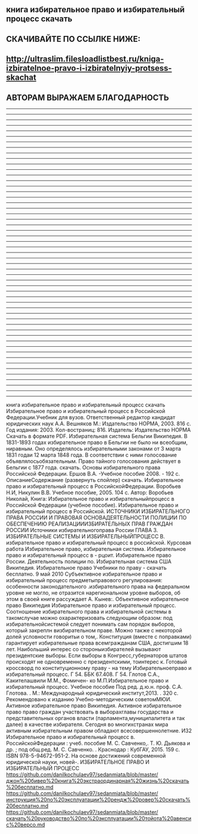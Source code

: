 книга избирательное право и избирательный процесс скачать
--------------------------------------------------
СКАЧИВАЙТЕ ПО ССЫЛКЕ НИЖЕ:
--------------------------------------------------
http://ultraslim.filesloadlistbest.ru/kniga-izbiratelnoe-pravo-i-izbiratelnyiy-protsess-skachat
--------------------------------------------------
АВТОРАМ ВЫРАЖАЕМ БЛАГОДАРНОСТЬ
--------------------------------------------------
--------------------------------------------------
--------------------------------------------------
--------------------------------------------------
--------------------------------------------------
--------------------------------------------------
--------------------------------------------------
--------------------------------------------------
--------------------------------------------------
--------------------------------------------------
--------------------------------------------------
--------------------------------------------------
--------------------------------------------------
--------------------------------------------------
--------------------------------------------------
--------------------------------------------------
--------------------------------------------------
--------------------------------------------------
--------------------------------------------------
--------------------------------------------------
--------------------------------------------------
--------------------------------------------------
--------------------------------------------------
--------------------------------------------------
--------------------------------------------------
--------------------------------------------------
--------------------------------------------------
--------------------------------------------------
--------------------------------------------------
--------------------------------------------------
--------------------------------------------------
--------------------------------------------------
--------------------------------------------------
--------------------------------------------------
--------------------------------------------------
--------------------------------------------------
--------------------------------------------------
--------------------------------------------------
--------------------------------------------------
--------------------------------------------------
--------------------------------------------------
--------------------------------------------------
--------------------------------------------------
--------------------------------------------------
--------------------------------------------------
--------------------------------------------------
--------------------------------------------------
--------------------------------------------------
--------------------------------------------------
--------------------------------------------------
--------------------------------------------------
--------------------------------------------------
--------------------------------------------------
--------------------------------------------------
книга избирательное право и избирательный процесс скачать Избирательное право и избирательный процесс в Российской Федерации.Учебник для вузов. Ответственный редактор кандидат юридических наук А.А. Вешняков М.: Издательство НОРМА, 2003. 816 с. Год издания: 2003. Кол-востраниц: 816. Издатель: Издательство НОРМА Скачать в формате PDF. Избирательная система Бельгии  Википедия. В 1831-1893 годах избирательное право в Бельгии не было ни всеобщим, ниравным. Оно определялось избирательными законами от 3 марта 1831 годаи 12 марта 1848 года. В соответствии с ними голосование объявлялосьобязательным. Право тайного голосования действует в Бельгии с 1877 года. скачать. Основы избирательного права Российской Федерации. Ершов В.А. -Учебное пособие 2008. - 192 с. ОписаниеСодержание (развернуть спойлер) скачать. Избирательное право и избирательный процесс в РоссийскойФедерации. Воробьев Н.И, Никулин В.В. Учебное пособие, 2005.  104 с. Автор: Воробьев Николай, Книга: Избирательное право и избирательныйпроцесс в Российской Федерации (учебное пособие). Избирательное право и избирательный процесс в Российской. ИСТОЧНИКИ ИЗБИРАТЕЛЬНОГО ПРАВА РОССИИ И ПРАВОВАЯ ОСНОВАДЕЯТЕЛЬНОСТИ ПОЛИЦИИ ПО ОБЕСПЕЧЕНИЮ РЕАЛИЗАЦИИИЗБИРАТЕЛЬНЫХ ПРАВ ГРАЖДАН РОССИИ Источники избирательногоправа России ГЛАВА 3. ИЗБИРАТЕЛЬНЫЕ СИСТЕМЫ И ИЗБИРАТЕЛЬНЫЙПРОЦЕСС В. избирательное право и избирательный процесс в российской. Курсовая работа Избирательное право, избирательная система. Избирательное право и избирательный процесс в  - рцоит. Избирательное право России. Деятельность полиции по. Избирательная система США  Википедия. Избирательное право  Учебники по праву - скачать бесплатно. 9 май 2010  Субъективное избирательное право и избирательный процесс предметыправового регулирования: особенности законодательного .избирательного права на федеральном уровне не могло, не отразится нарегиональном уровне выборов, об этом в своей книге рассуждает А. Кынев:. Объективное избирательное право  Википедия
Избирательное право и избирательный процесс. Соотношение избирательного права и избирательной системы в такомслучае можно охарактеризовать следующим образом: под избирательнойсистемой следует понимать сам порядок выборов, который закреплн визбирательном праве. Можно также с некоторой долей условности говоритьи о том,. Конституция (вместе с поправками) гарантирует избирательные права всемгражданам США, достигшим 18 лет. Наибольший интерес со стороныизбирателей вызывают президентские выборы. Если выборы в Конгресс,губернаторов штатов происходят не одновременно с президентскими, тоинтерес к. Готовый кроссворд по конституционному праву - на тему Избирательноеправо и избирательный процесс. Г 54. ББК 67.408. Г 54. Глотов С.А., Какителашвили М.М., Фомичен- ко М.П.Избирательное право и избирательный процесс. Учебное пособие  Под ред. д.ю.н. проф. С.А. Глотова. . М.: Международный юридический институт,2013. . 320 с. Рекомендовано к изданию Учебно-методическим советомМЮИ. Активное избирательное право  Википедия. Активное избирательное право  право граждан участвовать в выборахглавы государства и представительных органов власти (парламента,муниципалитета и так далее) в качестве избирателя. Сегодня во многихстранах мира активным избирательным правом обладают всесовершеннолетние. И32 Избирательное право и избирательный процесс в. РоссийскойФедерации : учеб. пособие  М. С. Савченко,. Т. Ю. Дьякова и др. ; под общ.ред. М. С. Савченко. . Краснодар : КубГАУ, 2015.  159 с. ISBN 978-5-94672-951-2. На основе достижений современной юридической науки, новей-. ИЗБИРАТЕЛЬНОЕ ПРАВО И ИЗБИРАТЕЛЬНЫЙ ПРОЦЕСС
https://github.com/danilkochulaev97/sedanmiata/blob/master/джон%20бивер%20книга%20экстраординарная%20жизнь%20скачать%20бесплатно.md
https://github.com/danilkochulaev97/sedanmiata/blob/master/инструкция%20по%20эксплуатации%20рендж%20ровер%20скачать%20бесплатно.md
https://github.com/danilkochulaev97/sedanmiata/blob/master/скачать%20руководство%20по%20эксплуатации%20тойота%20авенсис%20версо.md